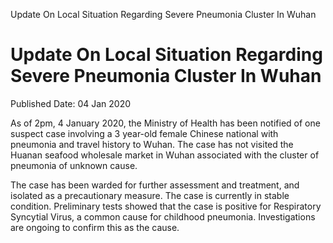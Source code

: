 Update On Local Situation Regarding Severe Pneumonia Cluster In Wuhan

Update On Local Situation Regarding Severe Pneumonia Cluster In Wuhan
=====================================================================

Published Date: 04 Jan 2020

As of 2pm, 4 January 2020, the Ministry of Health has been notified of
one suspect case involving a 3 year-old female Chinese national with
pneumonia and travel history to Wuhan. The case has not visited the
Huanan seafood wholesale market in Wuhan associated with the cluster of
pneumonia of unknown cause. 

The case has been warded for further assessment and treatment, and
isolated as a precautionary measure. The case is currently in stable
condition. Preliminary tests showed that the case is positive for
Respiratory Syncytial Virus, a common cause for childhood pneumonia.
Investigations are ongoing to confirm this as the cause.
